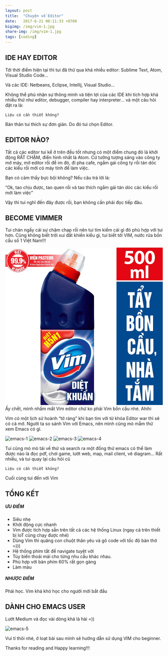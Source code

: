 ```yaml
---
layout: post
title:  "Chuyện về Editor"
date:   2017-6-21 00:11:33 +0700
bigimg: /img/vim-1.jpg
share-img: /img/vim-1.jpg
tags: [coding]
---
```


## IDE HAY EDITOR
Tới thời điểm hiện tại thì tui đã thử qua khá nhiều editor: Sublime Text, Atom, Visual Studio Code…

Và các IDE: Netbeans, Eclipse, Intellij, Visual Studio…

Không thể phủ nhận sự thông minh và tiện lợi của các IDE khi tích hợp khá nhiều thứ như editor, debugger, compiler hay interpreter… và một câu hỏi đặt ra là:

    Liệu có cần thiết không?

Bản thân tui thích sự đơn giản. Do đó tui chọn Editor.

## EDITOR NÀO?
Tất cả các editor tui kể ở trên đều tốt nhưng có một điểm chung đó là khởi động RẤT CHẬM, điển hình nhất là Atom. Cứ tưởng tượng sáng vào công ty mở máy, mở editor rồi để im đó, đi pha cafe, ngắm gái công ty rồi tán dóc các kiểu rồi mới có máy tính để làm việc.

Bạn có cảm thấy bực bội không? Nếu câu trả lời là:

“Ok, tao chịu được, tao quen rồi và tao thích ngắm gái tán dóc các kiểu rồi mới làm việc”

Vậy thì tui nghĩ đến đây được rồi, bạn không cần phải đọc tiếp đâu.
## BECOME VIMMER

Tui chán ngấy cái sự chậm chạp rồi nên tui tìm kiếm cái gì đó phù hợp với tui hơn. Cũng không biết trời xui đất khiến kiểu gì, tui biết tới VIM, nước rửa bồn cầu số 1 Việt Nam!!!

![vim-bon-cau](/img/vim-bon-cau.jpg)
Ấy chết, mình nhầm mất Vim editor chứ ko phải Vim bồn cầu nhé. Ahihi

Vim có một lịch sử hoành “tờ ráng” khi bạn tìm với từ khóa Editor war thì sẽ có cả mớ. Người ta so sánh Vim với Emacs, nên mình cũng mò mẫm thử xem Emacs có gì.

![emacs-1](/img/emacs-1.jpg)
![emacs-2](/img/emacs-2.jpg)
![emacs-3](/img/emacs-3.jpg)
![emacs-4](/img/emacs-4.jpg)

Tui cũng mò mò tải về thử  và search ra một đống thứ emacs có thể làm được nào là đọc pdf, chơi game, lướt web, map, mail client, vẽ diagram… Rất nhiều, và tui quay lại câu hỏi cũ

    Liệu có cần thiết không?

Cuối cùng tui đến với Vim

## TỔNG KẾT

##### ƯU ĐIỂM
  - Siêu nhẹ
  - Khởi động cực nhanh
  - Vim được tích hợp sẵn trên tất cả các hệ thống Linux (ngay cả trên thiết bị IoT cũng chạy được nhé)
  - Dùng Vim thì quăng con chuột thân yêu và gõ code với tốc độ bàn thờ =)))
  - Hệ thống phím tắt để navigate tuyệt vời
  - Tùy biến thoải mái cho từng nhu cầu khác nhau.
  - Phù hợp với bàn phím 60% rất gọn gàng
  - Làm màu

##### NHƯỢC ĐIỂM
Phải học. Vim khá khó học cho người mới bắt đầu

## DÀNH CHO EMACS USER
Lướt Medium và đọc vài dòng khá là hài =))

![emacs-5](/img/emacs-5.jpg)


Vui tí thôi nhé, ở loạt bài sau mình sẽ hướng dẫn sử dụng VIM cho beginner.

Thanks for reading and Happy learning!!!
